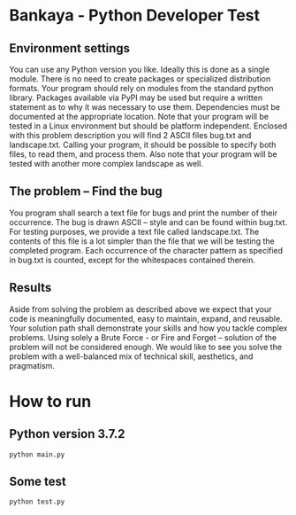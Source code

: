 # Bankaya - Python Developer Test

## Environment settings
You can use any Python version you like. Ideally this is done as a single module. There is no need to create packages or specialized distribution formats. Your program should rely on modules from the standard python library. Packages available via PyPI may be used but require a written statement as to why it was necessary to use them.
Dependencies must be documented at the appropriate location.
Note that your program will be tested in a Linux environment but should be platform independent.
Enclosed with this problem description you will find 2 ASCII files bug.txt and landscape.txt.
Calling your program, it should be possible to specify both files, to read them, and process them.
Also note that your program will be tested with another more complex landscape as well.


## The problem – Find the bug
You program shall search a text file for bugs and print the number of their occurrence. The bug is drawn ASCII – style and can be found within bug.txt.
For testing purposes, we provide a text file called landscape.txt. The contents of this file is a lot simpler than the file that we will be testing the completed program. Each occurrence of the character pattern as specified in bug.txt is counted, except for the whitespaces contained therein.

## Results
Aside from solving the problem as described above we expect that your code is meaningfully documented, easy to maintain, expand, and reusable. Your solution path shall demonstrate your skills and how you tackle complex problems.
Using solely a Brute Force - or Fire and Forget – solution of the problem will not be considered enough. We would like to see you solve the problem with a well-balanced mix of technical skill, aesthetics, and pragmatism.

# How to run 

## Python version 3.7.2
```python main.py```

## Some test
```python test.py```